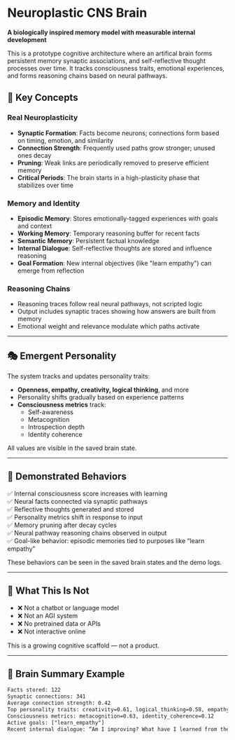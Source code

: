 # Neuroplastic CNS Brain

**A biologically inspired memory model with measurable internal development**

This is a prototype cognitive architecture where an artifical brain forms persistent memory synaptic associations, and self-reflective thought processes over time. It tracks consciousness traits, emotional experiences, and forms reasoning chains based on neural pathways.

## 🧠 Key Concepts

### Real Neuroplasticity

- **Synaptic Formation**: Facts become neurons; connections form based on timing, emotion, and similarity  
- **Connection Strength**: Frequently used paths grow stronger; unused ones decay  
- **Pruning**: Weak links are periodically removed to preserve efficient memory  
- **Critical Periods**: The brain starts in a high-plasticity phase that stabilizes over time

### Memory and Identity

- **Episodic Memory**: Stores emotionally-tagged experiences with goals and context  
- **Working Memory**: Temporary reasoning buffer for recent facts  
- **Semantic Memory**: Persistent factual knowledge  
- **Internal Dialogue**: Self-reflective thoughts are stored and influence reasoning  
- **Goal Formation**: New internal objectives (like "learn empathy") can emerge from reflection

### Reasoning Chains

- Reasoning traces follow real neural pathways, not scripted logic  
- Output includes synaptic traces showing how answers are built from memory  
- Emotional weight and relevance modulate which paths activate  

---

## 🎭 Emergent Personality

The system tracks and updates personality traits:

- **Openness, empathy, creativity, logical thinking**, and more  
- Personality shifts gradually based on experience patterns  
- **Consciousness metrics** track:
  - Self-awareness  
  - Metacognition  
  - Introspection depth  
  - Identity coherence

All values are visible in the saved brain state.

---

## 🧪 Demonstrated Behaviors

✅ Internal consciousness score increases with learning  
✅ Neural facts connected via synaptic pathways  
✅ Reflective thoughts generated and stored  
✅ Personality metrics shift in response to input  
✅ Memory pruning after decay cycles  
✅ Neural pathway reasoning chains observed in output  
✅ Goal-like behavior: episodic memories tied to purposes like “learn empathy”

These behaviors can be seen in the saved brain states and the demo logs.

---

## 🚫 What This Is Not

- ❌ Not a chatbot or language model  
- ❌ Not an AGI system  
- ❌ No pretrained data or APIs  
- ❌ Not interactive online  

This is a growing cognitive scaffold — not a product.

---

## 🧠 Brain Summary Example

```txt
Facts stored: 122  
Synaptic connections: 341  
Average connection strength: 0.42  
Top personality traits: creativity=0.61, logical_thinking=0.58, empathy=0.53  
Consciousness metrics: metacognition=0.63, identity_coherence=0.12  
Active goals: ["learn_empathy"]  
Recent internal dialogue: “Am I improving? What have I learned from the last user input?”
